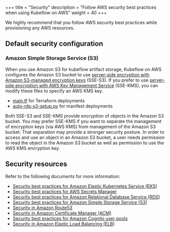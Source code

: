+++
title = "Security"
description = "Follow AWS security best practices when using Kubeflow on AWS"
weight = 40
+++

We highly recommend that you follow AWS security best practices while provisioning any AWS resources. 

## Default security configuration

### Amazon Simple Storage Service (S3)

When you use Amazon S3 for kubeflow artifact storage, Kubeflow on AWS configures the Amazon S3 bucket to use [server-side encryption with Amazon S3-managed encryption keys](https://docs.aws.amazon.com/AmazonS3/latest/userguide/UsingServerSideEncryption.html) (SSE-S3). If you prefer to use [server-side encryption with AWS Key Management Service](https://docs.aws.amazon.com/AmazonS3/latest/userguide/UsingKMSEncryption.html) (SSE-KMS), you can modify these files to specify an AWS KMS key.

* [main.tf](https://github.com/awslabs/kubeflow-manifests/blob/main/iaac/terraform/aws-infra/s3/main.tf) for Terraform deployments
* [auto-rds-s3-setup.py](https://github.com/awslabs/kubeflow-manifests/blob/main/tests/e2e/utils/rds-s3/auto-rds-s3-setup.py) for manifest deployments

Both SSE-S3 and SSE-KMS provide encryption of objects in the Amazon S3 bucket. You may prefer SSE-KMS if you want to separate the management of encryption keys (via AWS KMS) from management of the Amazon S3 bucket. That separation may provide a stronger security posture. In order to access and use an object in an Amazon S3 bucket, a user needs permission to read the object in the Amazon S3 bucket as well as permission to use the AWS KMS encryption key.

## Security resources

Refer to the following documents for more information: 

* [Security best practices for Amazon Elastic Kubernetes Service (EKS)](https://aws.github.io/aws-eks-best-practices/security/docs/)  
* [Security best practices for AWS Secrets Manager](https://docs.aws.amazon.com/secretsmanager/latest/userguide/best-practices.html)  
* [Security best practices for Amazon Relational Database Service (RDS)](https://docs.aws.amazon.com/AmazonRDS/latest/UserGuide/CHAP_BestPractices.Security.html)  
* [Security best practices for Amazon Simple Storage Service (S3)](https://docs.aws.amazon.com/AmazonS3/latest/userguide/security-best-practices.html)  
* [Security in Amazon Route53](https://docs.aws.amazon.com/Route53/latest/DeveloperGuide/security.html)  
* [Security in Amazon Certificate Manager (ACM)](https://docs.aws.amazon.com/acm/latest/userguide/security.html)  
* [Security best practices for Amazon Cognito user pools](https://docs.aws.amazon.com/cognito/latest/developerguide/managing-security.html)  
* [Security in Amazon Elastic Load Balancing (ELB)](https://docs.aws.amazon.com/elasticloadbalancing/latest/userguide/security.html)
